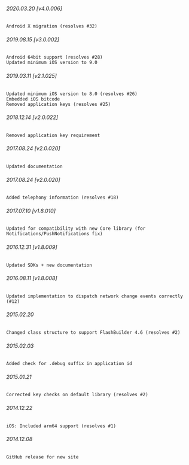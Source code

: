 

###### 2020.03.20 [v4.0.006]

```
Android X migration (resolves #32)
```


###### 2019.08.15 [v3.0.002]

```
Android 64bit support (resolves #28)
Updated minimum iOS version to 9.0
```


###### 2019.03.11 [v2.1.025]

```
Updated minimum iOS version to 8.0 (resolves #26)
Embedded iOS bitcode
Removed application keys (resolves #25)
```


###### 2018.12.14 [v2.0.022]

```
Removed application key requirement
```


###### 2017.08.24 [v2.0.020]

```
Updated documentation
```


###### 2017.08.24 [v2.0.020]

```
Added telephony information (resolves #18)
```


###### 2017.07.10 [v1.8.010]

```
Updated for compatibility with new Core library (for Notifications/PushNotifications fix)
```


###### 2016.12.31 [v1.8.009]

```
Updated SDKs + new documentation
```


###### 2016.08.11 [v1.8.008]

```
Updated implementation to dispatch network change events correctly (#12)
```


###### 2015.02.20

```
Changed class structure to support FlashBuilder 4.6 (resolves #2)
```


###### 2015.02.03

```
Added check for .debug suffix in application id
```


###### 2015.01.21

```
Corrected key checks on default library (resolves #2)
```


###### 2014.12.22

```
iOS: Included arm64 support (resolves #1)
```


###### 2014.12.08

```
GitHub release for new site
```
